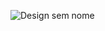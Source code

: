 
![Design sem nome](https://user-images.githubusercontent.com/90539076/180566420-5b3aa668-19e7-42ab-b97c-212903ca7116.jpg)
